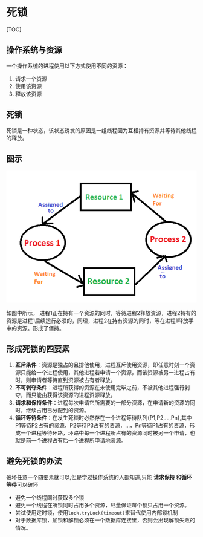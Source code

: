 # 死锁

[TOC]

## 操作系统与资源
一个操作系统的进程使用以下方式使用不同的资源：
1. 请求一个资源
1. 使用该资源
1. 释放该资源

## 死锁
死锁是一种状态，该状态诱发的原因是一组线程因为互相持有资源并等待其他线程的释放。

## 图示

![](../../../assets/b39f2d639ffd2c85b1f183020db10d75.jpg)

如图中所示， 进程1正在持有一个资源的同时，等待进程2释放资源，进程2持有的资源是进程1后续运行必须的，同理，进程2在持有资源的同时，等在进程1释放手中的资源。形成了僵持。

## 形成死锁的四要素
1. **互斥条件**：资源是独占的且排他使用，进程互斥使用资源，即任意时刻一个资源只能给一个进程使用，其他进程若申请一个资源，而该资源被另一进程占有时，则申请者等待直到资源被占有者释放。
1. **不可剥夺条件**：进程所获得的资源在未使用完毕之前，不被其他进程强行剥夺，而只能由获得该资源的进程资源释放。
1. **请求和保持条件**：进程每次申请它所需要的一部分资源，在申请新的资源的同时，继续占用已分配到的资源。
1. **循环等待条件**：在发生死锁时必然存在一个进程等待队列{P1,P2,…,Pn},其中P1等待P2占有的资源，P2等待P3占有的资源，…，Pn等待P1占有的资源，形成一个进程等待环路，环路中每一个进程所占有的资源同时被另一个申请，也就是前一个进程占有后一个进程所申请地资源。 

## 避免死锁的办法

破坏任意一个四要素就可以,但是学过操作系统的人都知道,只能 **请求保持 和循环等待**可以破坏

- 避免一个线程同时获取多个锁 
- 避免一个线程在所锁同时占用多个资源，尽量保证每个锁只占用一个资源。
- 尝试使用定时锁，使用`lock.tryLock(timeout)`来替代使用内部锁机制
- 对于数据库锁，加锁和解锁必须在一个数据库连接里，否则会出现解锁失败的情况。

